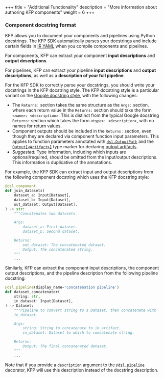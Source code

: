+++
title = "Additional Functionality"
description = "More information about authoring KFP components"
weight = 6
+++

### Component docstring format
KFP allows you to document your components and pipelines using Python docstrings. The KFP SDK automatically parses your docstrings and include certain fields in [IR YAML][ir-yaml] when you compile components and pipelines.

For components, KFP can extract your component **input descriptions** and **output descriptions**.

For pipelines, KFP can extract your pipeline **input descriptions** and **output descriptions**, as well as a **description of your full pipeline**.

For the KFP SDK to correctly parse your docstrings, you should write your docstrings in the KFP docstring style. The KFP docstring style is a particular variant on the [Google docstring style][google-docstring-style], with the following changes:
* The `Returns:` section takes the same structure as the `Args:` section, where each return value in the `Returns:` section should take the form `<name>: <description>`. This is distinct from the typical Google docstring `Returns:` section which takes the form `<type>: <description>`, with no names for return values.
* Component outputs should be included in the `Returns:` section, even though they are declared via component function input parameters. This applies to function parameters annotated with [`dsl.OutputPath`][dsl-outputpath] and the [`Output[<Artifact>]`][output-type-marker] type marker for declaring [output artifacts][output-artifacts].
* *Suggested:* Type information, including which inputs are optional/required, should be omitted from the input/output descriptions. This information is duplicative of the annotations.

For example, the KFP SDK can extract input and output descriptions from the following component docstring which uses the KFP docstring style:


```python
@dsl.component
def join_datasets(
    dataset_a: Input[Dataset],
    dataset_b: Input[Dataset],
    out_dataset: Output[Dataset],
) -> str:
    """Concatenates two datasets.

    Args:
        dataset_a: First dataset.
        dataset_b: Second dataset.

    Returns:
        out_dataset: The concatenated dataset.
        Output: The concatenated string.
    """
    ...
```

Similarly, KFP can extract the component input descriptions, the component output descriptions, and the pipeline description from the following pipeline docstring:

```python
@dsl.pipeline(display_name='Concatenation pipeline')
def dataset_concatenator(
    string: str,
    in_dataset: Input[Dataset],
) -> Dataset:
    """Pipeline to convert string to a Dataset, then concatenate with
    in_dataset.

    Args:
        string: String to concatenate to in_artifact.
        in_dataset: Dataset to which to concatenate string.

    Returns:
        Output: The final concatenated dataset.
    """
    ...
```

Note that if you provide a `description` argument to the [`@dsl.pipeline`][dsl-pipeline] decorator, KFP will use this description instead of the docstring description.

[ir-yaml]: /docs/components/pipelines/user-guides/compile-a-pipeline#ir-yaml
[google-docstring-style]: https://sphinxcontrib-napoleon.readthedocs.io/en/latest/example_google.html
[dsl-pipeline]: https://kubeflow-pipelines.readthedocs.io/en/stable/source/dsl.html#kfp.dsl.pipeline
[output-artifacts]: /docs/components/pipelines/user-guides/artifacts#declaring-inputoutput-artifacts
[dsl-outputpath]: https://kubeflow-pipelines.readthedocs.io/en/latest/source/dsl.html#kfp.dsl.OutputPath
[output-type-marker]: https://kubeflow-pipelines.readthedocs.io/en/latest/source/dsl.html#kfp.dsl.Output